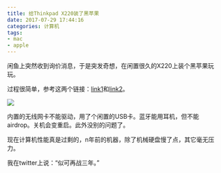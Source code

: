 ```yaml
---
title: 给Thinkpad X220装了黑苹果
date: 2017-07-29 17:44:16
categories: 计算机
tags:
- mac
- apple
---
```


闲鱼上突然收到询价消息，于是突发奇想，在闲置很久的X220上装个黑苹果玩玩。

过程很简单，参考这两个链接：[link1](https://www.youtube.com/watch?v=e_VDC-wUXis)和[link2](http://x220.mcdonnelltech.com)。

![](https://ws3.sinaimg.cn/large/006tNbRwly1fwvwwwbzydj30sg0sg7be.jpg)

内置的无线网卡不能驱动，用了个闲置的USB卡。蓝牙能用耳机，但不能airdrop。关机会变重启。此外没别的问题了。

现在计算机性能真是过剩的，n年前的机器，除了机械硬盘慢了点，其它毫无压力。

我在twitter上说：“似可再战三年。”
